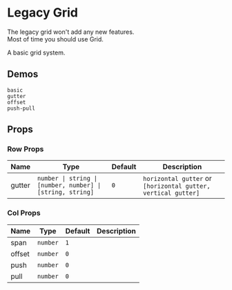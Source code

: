 # Legacy Grid

<!--single-column-->

<n-alert title="Caveat" type="warning" style="margin-bottom: 16px">
  The legacy grid won't add any new features. <br /> Most of time you should use <router-link to="grid" #="{ navigate, href }" custom><n-a :href="href" @click="navigate">Grid</n-a></router-link>.
</n-alert>

A basic grid system.

## Demos

```demo
basic
gutter
offset
push-pull
```

## Props

### Row Props

| Name | Type | Default | Description |
| --- | --- | --- | --- |
| gutter | `number \| string \| [number, number] \| [string, string]` | `0` | `horizontal gutter` or `[horizontal gutter, vertical gutter]` |

### Col Props

| Name   | Type     | Default | Description |
| ------ | -------- | ------- | ----------- |
| span   | `number` | `1`     |             |
| offset | `number` | `0`     |             |
| push   | `number` | `0`     |             |
| pull   | `number` | `0`     |             |
